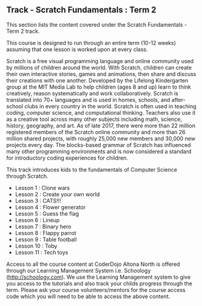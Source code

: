 
## Track - Scratch Fundamentals : Term 2

This section lists the content covered under the Scratch Fundamentals - Term 2 track.

This course is designed to run through an entire term (10-12 weeks) assuming that one lesson is worked upon at every class. 

Scratch is a free visual programming language and online community used by millions of children around the world. With Scratch, children can create their own interactive stories, games and animations, then share and discuss their creations with one another. Developed by the Lifelong Kindergarten group at the MIT Media Lab to help children (ages 8 and up) learn to think creatively, reason systematically and work collaboratively. Scratch is translated into 70+ languages and is used in homes, schools, and after-school clubs in every country in the world. Scratch is often used in teaching coding, computer science, and computational thinking. Teachers also use it as a creative tool across many other subjects including math, science, history, geography, and art. As of late 2017, there were more than 22 million registered members of the Scratch online community and more than 26 million shared projects, with roughly 25,000 new members and 30,000 new projects every day. The blocks-based grammar of Scratch has influenced many other programming environments and is now considered a standard for introductory coding experiences for children.

This track introduces kids to the fundamentals of Computer Science through Scratch.

- Lesson 1  : Clone wars
- Lesson 2  : Create your own world
- Lesson 3  : CATS!!!
- Lesson 4  : Flower generator
- Lesson 5  : Guess the flag
- Lesson 6  : Lineup
- Lesson 7  : Binary hero
- Lesson 8  : Flappy parrot
- Lesson 9  : Table football
- Lesson 10 : Toby
- Lesson 11 : Tech toys

Access to all the course content at CoderDojo Altona North is offered through our Learning Management System i.e. Schoology (http://schoology.com). We use the Learning Management system to give you access to the tutorials and also track your childs progress through the term. Please ask your course volunteers/mentors for the course access code which you will need to be able to access the above content. 
